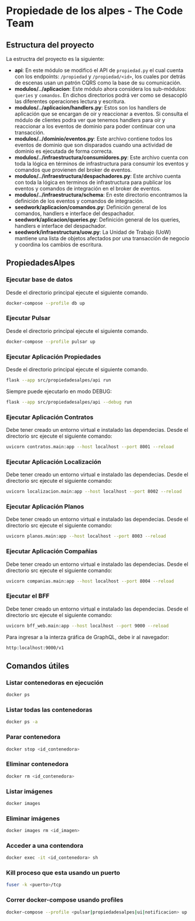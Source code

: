 # Propiedade de los alpes - The Code Team

## Estructura del proyecto

La estructra del proyecto es la siguiente:

- **api**: En este módulo se modificó el API de `propiedad.py` el cual cuenta con los endpoints: `/propiedad` y `/propiedad/<id>`, los cuales por detrás de escenas usan un patrón CQRS como la base de su comunicación.
- **modulos/../aplicacion**: Este módulo ahora considera los sub-módulos: `queries` y `comandos`. En dichos directorios podrá ver como se desacopló las diferentes operaciones lectura y escritura.
- **modulos/../aplicacion/handlers.py**: Estos son los handlers de aplicación que se encargan de oir y reaccionar a eventos. Si consulta el módulo de clientes podra ver que tenemos handlers para oir y reaccionar a los eventos de dominio para poder continuar con una transacción.
- **modulos/../dominio/eventos.py**: Este archivo contiene todos los eventos de dominio que son disparados cuando una actividad de dominio es ejecutada de forma correcta.
- **modulos/../infraestructura/consumidores.py**: Este archivo cuenta con toda la lógica en términos de infrastructura para consumir los eventos y comandos que provienen del broker de eventos.
- **modulos/../infraestructura/despachadores.py**: Este archivo cuenta con toda la lógica en terminos de infrastructura para publicar los eventos y comandos de integración en el broker de eventos.
- **modulos/../infraestructura/schema**: En este directorio encontramos la definición de los eventos y comandos de integración.
- **seedwork/aplicacion/comandos.py**: Definición general de los comandos, handlers e interface del despachador.
- **seedwork/aplicacion/queries.py**: Definición general de los queries, handlers e interface del despachador.
- **seedwork/infraestructura/uow.py**: La Unidad de Trabajo (UoW) mantiene una lista de objetos afectados por una transacción de negocio y coordina los cambios de escritura.

## PropiedadesAlpes

### Ejecutar base de datos

Desde el directorio principal ejecute el siguiente comando.

```bash
docker-compose --profile db up
```

### Ejecutar Pulsar

Desde el directorio principal ejecute el siguiente comando.

```bash
docker-compose --profile pulsar up
```

### Ejecutar Aplicación Propiedades

Desde el directorio principal ejecute el siguiente comando.

```bash
flask --app src/propiedadesalpes/api run
```

Siempre puede ejecutarlo en modo DEBUG:

```bash
flask --app src/propiedadesalpes/api --debug run
```

### Ejecutar Aplicación Contratos

Debe tener creado un entorno virtual e instalado las dependecias. Desde el directorio src ejecute el siguiente comando:

```bash
uvicorn contratos.main:app --host localhost --port 8001 --reload
```

### Ejecutar Aplicación Localización

Debe tener creado un entorno virtual e instalado las dependecias. Desde el directorio src ejecute el siguiente comando:

```bash
uvicorn localizacion.main:app --host localhost --port 8002 --reload
```

### Ejecutar Aplicación Planos

Debe tener creado un entorno virtual e instalado las dependecias. Desde el directorio src ejecute el siguiente comando:

```bash
uvicorn planos.main:app --host localhost --port 8003 --reload
```

### Ejecutar Aplicación Compañias

Debe tener creado un entorno virtual e instalado las dependecias. Desde el directorio src ejecute el siguiente comando:

```bash
uvicorn companias.main:app --host localhost --port 8004 --reload
```

### Ejecutar el BFF

Debe tener creado un entorno virtual e instalado las dependecias. Desde el directorio src ejecute el siguiente comando:

```bash
uvicorn bff_web.main:app --host localhost --port 9000 --reload
```

Para ingresar a la interza gráfica de GraphQL, debe ir al navegador:
```bash
http:localhost:9000/v1
```


## Comandos útiles

### Listar contenedoras en ejecución

```bash
docker ps
```

### Listar todas las contenedoras

```bash
docker ps -a
```

### Parar contenedora

```bash
docker stop <id_contenedora>
```

### Eliminar contenedora

```bash
docker rm <id_contenedora>
```

### Listar imágenes

```bash
docker images
```

### Eliminar imágenes

```bash
docker images rm <id_imagen>
```

### Acceder a una contendora

```bash
docker exec -it <id_contenedora> sh
```

### Kill proceso que esta usando un puerto

```bash
fuser -k <puerto>/tcp
```

### Correr docker-compose usando profiles

```bash
docker-compose --profile <pulsar|propiedadesalpes|ui|notificacion> up
```
